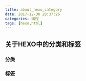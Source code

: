 ```yaml
---
title: about_hexo_category
date: 2017-12-30 20:37:26
categories: 编程
tags: [hexo,html]
---
```


## 关于HEXO中的分类和标签

### 分类

### 标签